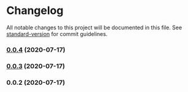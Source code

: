 # Changelog

All notable changes to this project will be documented in this file. See [standard-version](https://github.com/conventional-changelog/standard-version) for commit guidelines.

### [0.0.4](https://bitbucket.org/coveord/ui-kit/compare/v0.0.3...v0.0.4) (2020-07-17)

### [0.0.3](https://bitbucket.org/coveord/ui-kit/compare/v0.0.2...v0.0.3) (2020-07-17)

### 0.0.2 (2020-07-17)
